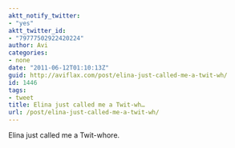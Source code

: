 ```yaml
---
aktt_notify_twitter:
- "yes"
aktt_twitter_id:
- "79777502922420224"
author: Avi
categories:
- none
date: "2011-06-12T01:10:13Z"
guid: http://aviflax.com/post/elina-just-called-me-a-twit-wh/
id: 1446
tags:
- tweet
title: Elina just called me a Twit-wh…
url: /post/elina-just-called-me-a-twit-wh/
---
```

Elina just called me a Twit-whore.